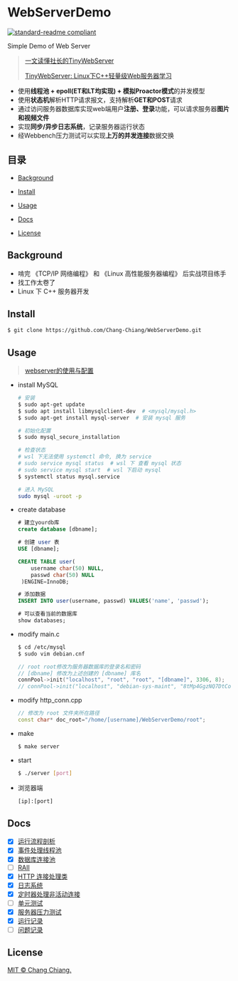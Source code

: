 # WebServerDemo

[![standard-readme compliant](https://img.shields.io/badge/readme%20style-standard-brightgreen.svg?style=flat-square)](https://github.com/Chang-Chiang/WebServerDemo)

Simple Demo of Web Server

> [一文读懂社长的TinyWebServer](https://huixxi.github.io/2020/06/02/小白视角：一文读懂社长的TinyWebServer/)
>
> [TinyWebServer: Linux下C++轻量级Web服务器学习](https://github.com/qinguoyi/TinyWebServer)

+ 使用**线程池 + epoll(ET和LT均实现) + 模拟Proactor模式**的并发模型
+ 使用**状态机**解析HTTP请求报文，支持解析**GET和POST**请求
+ 通过访问服务器数据库实现web端用户**注册、登录**功能，可以请求服务器**图片和视频文件**
+ 实现**同步/异步日志系统**，记录服务器运行状态
+ 经Webbench压力测试可以实现**上万的并发连接**数据交换

## 目录

+ [Background](#background)

+ [Install](#install)
+ [Usage](#usage)
+ [Docs](#docs)
+ [License](#license)

## Background

+ 啃完 《TCP/IP 网络编程》 和 《Linux 高性能服务器编程》 后实战项目练手
+ 找工作太卷了
+ Linux 下 C++ 服务器开发

## Install 

```bash
$ git clone https://github.com/Chang-Chiang/WebServerDemo.git
```

## Usage

> [webserver的使用与配置](https://blog.csdn.net/yingLGG/article/details/121400284)

+ install MySQL

  ```bash
  # 安装
  $ sudo apt-get update
  $ sudo apt install libmysqlclient-dev  # <mysql/mysql.h>
  $ sudo apt-get install mysql-server  # 安装 mysql 服务
  
  # 初始化配置
  $ sudo mysql_secure_installation
  
  # 检查状态  
  # wsl 下无法使用 systemctl 命令, 换为 service
  # sudo service mysql status  # wsl 下 查看 mysql 状态
  # sudo service mysql start  # wsl 下启动 mysql
  $ systemctl status mysql.service
  
  # 进入 MySQL
  sudo mysql -uroot -p
  ```

+ create database

  ```sql
  # 建立yourdb库
  create database [dbname];
  
  # 创建 user 表
  USE [dbname];
  
  CREATE TABLE user(
      username char(50) NULL,
      passwd char(50) NULL
   )ENGINE=InnoDB;
  
  # 添加数据
  INSERT INTO user(username, passwd) VALUES('name', 'passwd');
  
  # 可以查看当前的数据库
  show databases; 
  ```

+ modify main.c

  ```bash
  $ cd /etc/mysql
  $ sudo vim debian.cnf
  ```

  ```c++
  // root root修改为服务器数据库的登录名和密码
  // [dbname] 修改为上述创建的 [dbname] 库名
  connPool->init("localhost", "root", "root", "[dbname]", 3306, 8);
  // connPool->init("localhost", "debian-sys-maint", "8tMp4GgzNQ7DtCo7", "web_server_demo", 3306, 8);
  ```

+ modify http_conn.cpp

  ```c++
  // 修改为 root 文件夹所在路径
  const char* doc_root="/home/[username]/WebServerDemo/root";
  ```

+ make

  ```bash
  $ make server
  ```

+ start

  ```bash
  $ ./server [port]
  ```

+ 浏览器端

  ```bash
  [ip]:[port]
  ```

## Docs

- [x] [运行流程剖析](./docs/01_运行流程剖析.md)
- [x] [事件处理线程池](./docs/02_半同步半反应堆线程池.md)
- [x] [数据库连接池](./docs/03_数据库连接池.md)
- [ ] [RAII](./DOCS/04_RAII.md)
- [x] [HTTP 连接处理类](./docs/05_http连接处理类.md)
- [x] [日志系统](./docs/06_同步异步日志系统.md)
- [x] [定时器处理非活动连接](./docs/07_定时器处理非活动连接.md)
- [ ] [单元测试](./docs/08_单元测试.md)
- [x] [服务器压力测试](./docs/服务器压力测试.md)
- [x] [运行记录](./docs/10_运行记录.md)
- [ ] [问题记录](./docs/11_问题记录.md)

## License

[MIT © Chang Chiang.](../LICENSE)
